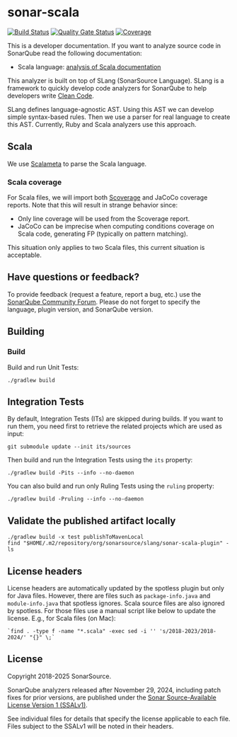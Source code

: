 # sonar-scala
[![Build Status](https://api.cirrus-ci.com/github/SonarSource/sonar-scala.svg?branch=master)](https://cirrus-ci.com/github/SonarSource/sonar-scala)
[![Quality Gate Status](https://next.sonarqube.com/sonarqube/api/project_badges/measure?project=SonarSource_sonar-scala&metric=alert_status&token=sqb_6e2451e1b8f2da87264cb9638302eaed1d9eb87a)](https://next.sonarqube.com/sonarqube/dashboard?id=SonarSource_sonar-scala)
[![Coverage](https://next.sonarqube.com/sonarqube/api/project_badges/measure?project=SonarSource_sonar-scala&metric=coverage&token=sqb_6e2451e1b8f2da87264cb9638302eaed1d9eb87a)](https://next.sonarqube.com/sonarqube/dashboard?id=SonarSource_sonar-scala)

This is a developer documentation. If you want to analyze source code in SonarQube read the following documentation:

* Scala language: [analysis of Scala documentation](https://docs.sonarqube.org/latest/analysis/languages/scala/)

This analyzer is built on top of SLang (SonarSource Language).
SLang is a framework to quickly develop code analyzers for SonarQube to help developers write [Clean Code](https://www.sonarsource.com/solutions/clean-code/?utm_medium=referral&utm_source=github&utm_campaign=clean-code&utm_content=slang).

SLang defines language-agnostic AST. Using this AST we can develop simple syntax-based rules. Then we use a parser for real language to create this AST. Currently, Ruby and Scala analyzers use this approach.

## Scala

We use [Scalameta](https://scalameta.org/) to parse the Scala language.

### Scala coverage

For Scala files, we will import both [Scoverage](http://scoverage.org/) and JaCoCo coverage reports. Note that this will result in strange behavior since:

* Only line coverage will be used from the Scoverage report.
* JaCoCo can be imprecise when computing conditions coverage on Scala code, generating FP (typically on pattern matching).

This situation only applies to two Scala files, this current situation is acceptable.

## Have questions or feedback?

To provide feedback (request a feature, report a bug, etc.) use the [SonarQube Community Forum](https://community.sonarsource.com/). Please do not forget to specify the language, plugin version, and SonarQube version.

## Building

### Build

Build and run Unit Tests:

    ./gradlew build

## Integration Tests

By default, Integration Tests (ITs) are skipped during builds.
If you want to run them, you need first to retrieve the related projects which are used as input:

    git submodule update --init its/sources

Then build and run the Integration Tests using the `its` property:

    ./gradlew build -Pits --info --no-daemon

You can also build and run only Ruling Tests using the `ruling` property:

    ./gradlew build -Pruling --info --no-daemon

## Validate the published artifact locally

    ./gradlew build -x test publishToMavenLocal
    find "$HOME/.m2/repository/org/sonarsource/slang/sonar-scala-plugin" -ls

## License headers

License headers are automatically updated by the spotless plugin but only for Java files.
However, there are files such as `package-info.java` and `module-info.java` that spotless ignores.
Scala source files are also ignored by spotless.
For those files use a manual script like below to update the license. E.g., for Scala files (on Mac):

    `find . -type f -name "*.scala" -exec sed -i '' 's/2018-2023/2018-2024/' "{}" \;`

## License
Copyright 2018-2025 SonarSource.

SonarQube analyzers released after November 29, 2024, including patch fixes for prior versions,
are published under the [Sonar Source-Available License Version 1 (SSALv1)](LICENSE).

See individual files for details that specify the license applicable to each file.
Files subject to the SSALv1 will be noted in their headers.
